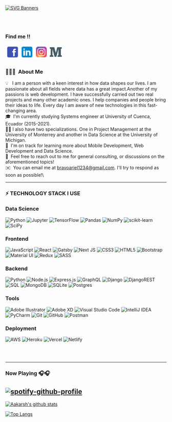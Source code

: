 [![SVG Banners](https://svg-banners.vercel.app/api?type=glitch&text1=HEY,%20I'M%20ARIEL&width=1200&height=400)](https://github.com/Akshay090/svg-banners)

<br/>
<br/>

### Find me !!

<a href="https://www.facebook.com/ariel.bravo.3994/" target="_blank" rel="noopener noreferrer"><img align="left" alt="Ariel Bravo | Facebook" width="45px" src="https://github.com/arielBravo123/arielBravo123/blob/main/icons8-facebook-96.png" /></a>
<a href="https://www.linkedin.com/in/ariel-bravo-chuqui-6b49321b8/" target="_blank"><img align="left" alt="Ariel Bravo | LinkedIn" width="45px" src="https://github.com/arielBravo123/arielBravo123/blob/main/icons8-linkedin-48.png" />
<a href="https://www.instagram.com/ariel.bravo.3994/" target="_blank"><img align="left" alt="Ariel Bravo | Instagram" width="45px" src="https://github.com/arielBravo123/arielBravo123/blob/main/icons8-instagram-48.png" />
<a href="https://medium.com/@bravoariel.1234" target="_blank"><img align="left" alt="Ariel Bravo | Medium" width="45px" src="https://github.com/arielBravo123/arielBravo123/blob/main/icons8-medium-48.png" /></a>


<br />
<br />
<br />
 
### 👨🏻‍💻 &nbsp;About Me

💡 &nbsp; I am a person with a keen interest in how data shapes our lives. I am passionate about all fields where data has a great impact.Another of my passions is web development. I have successfully carried out two real projects and many other academic ones. I help companies and people bring their ideas to life. Every day I am aware of new technologies in this fast-changing area.\
🎓 &nbsp;I'm currently studying Systems engineer at University of Cuenca, Ecuador (2015-2021).\
 :scientist: I also have two specializations. One in Project Management at the University of Monterrey and another in Data Science at the University of Michigan.\
🌱 &nbsp;I'm on track for learning more about Mobile Development, Web Development and Data Science.\
💬 &nbsp;Feel free to reach out to me for general consulting, or discussions on the aforementioned topics!\
✉️ &nbsp;You can email me at bravoariel1234@gmail.com. I'll try to respond as soon as possible!\


---
### ⚡ TECHNOLOGY STACK I USE
 
### Data Science
![Python](https://img.shields.io/badge/-Python-000?&style=for-the-badge&logo=Python&logoColor=white)
![Jupyter](https://img.shields.io/badge/Jupyter-%23F37626.svg?&style=for-the-badge&logo=Jupyter&logoColor=white)
![TensorFlow](https://img.shields.io/badge/-TensorFlow-000?&style=for-the-badge&logo=TensorFlow)
![Pandas](https://img.shields.io/badge/pandas-%23150458.svg?&style=for-the-badge&logo=pandas)
![NumPy](https://img.shields.io/badge/numpy-%23013243.svg?&style=for-the-badge&logo=numpy)
![scikit-learn](https://img.shields.io/badge/scikit--learn-%23F7931E.svg?&style=for-the-badge&logo=scikit-learn&logoColor=white)
![SciPy](https://img.shields.io/badge/SciPy-%230C55A5.svg?&style=for-the-badge&logo=scipy&logoColor=%white)
 
 
 ### Frontend

![JavaScript](https://img.shields.io/badge/-JavaScript-000?&style=for-the-badge&logo=JavaScript&logoColor=white)
![React](https://img.shields.io/badge/react-%2320232a.svg?style=for-the-badge&logo=react&logoColor=%2361DAFB)
![Gatsby](https://img.shields.io/badge/Gatsby-%23663399.svg?&style=for-the-badge&logo=gatsby&logoColor=white)
![Next JS](https://img.shields.io/badge/nextjs-%23000000.svg?&style=for-the-badge&logo=next.js&logoColor=white)
![CSS3](https://img.shields.io/badge/css3-%231572B6.svg?&style=for-the-badge&logo=css3&logoColor=white)
![HTML5](https://img.shields.io/badge/html5-%23E34F26.svg?&style=for-the-badge&logo=html5&logoColor=white)
![Bootstrap](https://img.shields.io/badge/bootstrap-%23563D7C.svg?&style=for-the-badge&logo=bootstrap&logoColor=white)
![Material UI](https://img.shields.io/badge/materialui-%230081CB.svg?&style=for-the-badge&logo=material-ui&logoColor=white)
![Redux](https://img.shields.io/badge/redux-%23593d88.svg?&style=for-the-badge&logo=redux&logoColor=white)
![SASS](https://img.shields.io/badge/SASS-hotpink.svg?&style=for-the-badge&logo=SASS&logoColor=white)

### Backend
![Python](https://img.shields.io/badge/-Python-000?style=for-the-badge&logo=Python)
![Node.js](https://img.shields.io/badge/-Node.js-000?style=for-the-badge&logo=node.js)
![Express.js](https://img.shields.io/badge/express.js-%23404d59.svg?style=for-the-badge&logo=express&logoColor=%2361DAFB)
![GraphQL](https://img.shields.io/badge/-GraphQL-E10098?style=for-the-badge&logo=graphql)
![Django](https://img.shields.io/badge/django-%23092E20.svg?style=for-the-badge&logo=django&logoColor=white)
![DjangoREST](https://img.shields.io/badge/DJANGO-REST-ff1709?style=for-the-badge&logo=django&logoColor=white&color=ff1709&labelColor=gray)
![SQL](https://img.shields.io/badge/-SQL-000?&logo=MySQL)
![MongoDB](https://img.shields.io/badge/MongoDB-%234ea94b.svg?style=for-the-badge&logo=mongodb&logoColor=white)
![SQLite](https://img.shields.io/badge/sqlite-%2307405e.svg?style=for-the-badge&logo=sqlite&logoColor=white)
![Postgres](https://img.shields.io/badge/postgres-%23316192.svg?style=for-the-badge&logo=postgresql&logoColor=white)
 

### Tools

![Adobe Illustrator](https://img.shields.io/badge/adobeillustrator-%23FF9A00.svg?style=for-the-badge&logo=adobeillustrator&logoColor=white)
![Adobe XD](https://img.shields.io/badge/adobexd-%23FF26BE.svg?style=for-the-badge&logo=adobexd&logoColor=white)
![Visual Studio Code](https://img.shields.io/badge/VisualStudioCode-0078d7.svg?style=for-the-badge&logo=visual-studio-code&logoColor=white)
![IntelliJ IDEA](https://img.shields.io/badge/IntelliJIDEA-000000.svg?style=for-the-badge&logo=intellij-idea&logoColor=white)
![PyCharm](https://img.shields.io/badge/pycharm-143?style=for-the-badge&logo=pycharm&logoColor=black&color=black&labelColor=green)
![Git](https://img.shields.io/badge/git-%23F05033.svg?style=for-the-badge&logo=git&logoColor=white)
![GitHub](https://img.shields.io/badge/github-%23121011.svg?style=for-the-badge&logo=github&logoColor=white)
![Postman](https://img.shields.io/badge/Postman-FF6C37?style=for-the-badge&logo=postman&logoColor=red)
 
 ### Deployment
 ![AWS](https://img.shields.io/badge/AWS-%23FF9900.svg?style=for-the-badge&logo=amazon-aws&logoColor=white)
 ![Heroku](https://img.shields.io/badge/heroku-%23430098.svg?style=for-the-badge&logo=heroku&logoColor=white)
![Vercel](https://img.shields.io/badge/vercel-%23000000.svg?style=for-the-badge&logo=vercel&logoColor=white)
![Netlify](https://img.shields.io/badge/netlify-%23000000.svg?style=for-the-badge&logo=netlify&logoColor=#00C7B7)

<br />
<br />

---



### Now Playing 🎧🎧
[![spotify-github-profile](https://spotify-github-profile.vercel.app/api/view?uid=h5xclfcr1nr4olu6tj2hx4hij&cover_image=false&theme=default)](https://github.com/kittinan/spotify-github-profile)
<br/>
---

[![Aakarsh's github stats](https://github-readme-stats.vercel.app/api?username=arielBravoEc&include_all_commits=true&count_private=true&show_icons=true&line_height=20&title_color=FFFFFF&icon_color=FFFFFF&text_color=FFFFFF&bg_color=0D1117)](https://github.com/anuraghazra/github-readme-stats)
  
  [![Top Langs](https://github-readme-stats.vercel.app/api/top-langs/?username=arielBravoEc&langs_count=8&title_color=FFFFFF&icon_color=FFFFFF&text_color=FFFFFF&bg_color=0D1117)](https://github.com/anuraghazra/github-readme-stats)


